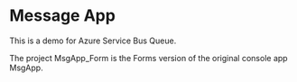 # Message App

This is a demo for Azure Service Bus Queue.

The project MsgApp_Form is the Forms version of the original console app MsgApp.
